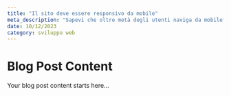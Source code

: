 ```yaml
---
title: "Il sito deve essere responsivo da mobile"
meta_description: "Sapevi che oltre metà degli utenti naviga da mobile?"
date: 10/12/2023
category: sviluppo web
---
```


# Blog Post Content

Your blog post content starts here...
